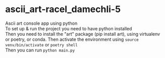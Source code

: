 # ascii_art-racel_damechli-5
Ascii art console app using python   
To set up & run the project you need to have python installed  
Then you need to install the "art" package (pip install art), using virtualenv or poetry, or conda.
Then activate the environment using ```source venv/bin/activate``` or ```poetry shell```  
Then you can run ```python main.py```  
